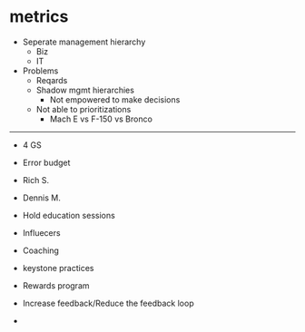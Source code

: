 # metrics

- Seperate management hierarchy
  - Biz
  - IT
- Problems
  - Reqards
  - Shadow mgmt hierarchies
    - Not empowered to make decisions
  - Not able to prioritizations
    - Mach E vs F-150 vs Bronco

---
- 4 GS
- Error budget


- Rich S.
- Dennis M.


- Hold education sessions


- Influecers
- Coaching
- keystone practices
- Rewards program
- Increase feedback/Reduce the feedback loop
- 